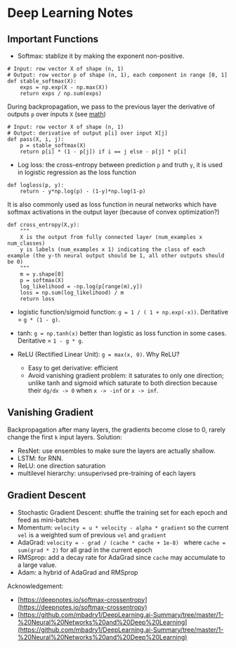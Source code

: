 Deep Learning Notes
===

Important Functions
---
* Softmax: stablize it by making the exponent non-positive.
```
# Input: row vector X of shape (n, 1)
# Output: row vector p of shape (n, 1), each component in range [0, 1]
def stable_softmax(X):
    exps = np.exp(X - np.max(X))
    return exps / np.sum(exps)
```
During backpropagation, we pass to the previous layer the derivative of outputs `p` over inputs `X` (see [math](https://deepnotes.io/softmax-crossentropy)) 
```
# Input: row vector X of shape (n, 1)
# Output: derivative of output p[i] over input X[j]
def pass(X, i, j):
    p = stable_softmax(X)
    return p[i] * (1 - p[j]) if i == j else - p[j] * p[i]
```

* Log loss: the cross-entropy between prediction `p` and truth `y`, it is used in logistic regression as the loss function
```
def logloss(p, y):
    return - y*np.log(p) - (1-y)*np.log(1-p)
```
It is also commonly used as loss function in neural networks which have softmax activations in the output layer (because of convex optimization?)
```
def cross_entropy(X,y):
    """
    X is the output from fully connected layer (num_examples x num_classes)
    y is labels (num_examples x 1) indicating the class of each example (the y-th neural output should be 1, all other outputs should be 0)
    """
    m = y.shape[0]
    p = softmax(X)
    log_likelihood = -np.log(p[range(m),y])
    loss = np.sum(log_likelihood) / m
    return loss
```

* logistic function/sigmoid function: `g = 1 / ( 1 + np.exp(-x))`. Deritative = `g * (1 - g)`.

* tanh: `g = np.tanh(x)` better than logistic as loss function in some cases. Deritative = `1 - g * g`.

* ReLU (Rectified Linear Unit): `g = max(x, 0)`. Why ReLU?
    * Easy to get derivative: efficient 
    * Avoid vanishing gradient problem: it saturates to only one direction; unlike tanh and sigmoid which saturate to both direction because their `dg/dx -> 0` when `x -> -inf` or `x -> inf`.
    
Vanishing Gradient
---
Backpropagation after many layers, the gradients become close to 0, rarely change the first `k` input layers.
Solution:
* ResNet: use ensembles to make sure the layers are actually shallow.
* LSTM: for RNN.
* ReLU: one direction saturation
* multilevel hierarchy: unsuperivsed pre-training of each layers

Gradient Descent
---
* Stochastic Gradient Descent: shuffle the training set for each epoch and feed as mini-batches 
* Momentum: `velocity = u * velocity - alpha * gradient` so the current `vel` is a weighted sum of previous `vel` and `gradient`
* AdaGrad: `velocity = - grad / (cache * cache + 1e-8) ` where `cache = sum(grad * 2)` for all grad in the current epoch
* RMSprop: add a decay rate for AdaGrad since `cache` may accumulate to a large value.
* Adam: a hybrid of AdaGrad and RMSprop



Acknowledgement:
* [https://deepnotes.io/softmax-crossentropy](https://deepnotes.io/softmax-crossentropy)
* [https://github.com/mbadry1/DeepLearning.ai-Summary/tree/master/1-%20Neural%20Networks%20and%20Deep%20Learning](https://github.com/mbadry1/DeepLearning.ai-Summary/tree/master/1-%20Neural%20Networks%20and%20Deep%20Learning)
